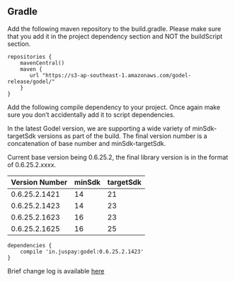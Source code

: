 ## Gradle

Add the following maven repository to the build.gradle. Please make sure that you add it in the project dependency section and NOT the buildScript section.

```
repositories {
    mavenCentral()
    maven {
       url "https://s3-ap-southeast-1.amazonaws.com/godel-release/godel/"
    }
}
```

Add the following compile dependency to your project. Once again make sure you don’t accidentally add it to script dependencies.

In the latest Godel version, we are supporting a wide variety of minSdk-targetSdk versions as part of the build. The final version number is a concatenation of base number and minSdk-targetSdk.

Current base version being 0.6.25.2, the final library version is in the format of 0.6.25.2.xxxx.

|Version Number|minSdk|targetSdk|
|--------------|------|---------|
|0.6.25.2.1421|14|21|
|0.6.25.2.1423|14|23|
|0.6.25.2.1623|16|23|
|0.6.25.2.1625|16|25|


```
dependencies {
    compile 'in.juspay:godel:0.6.25.2.1423'
}
```

Brief change log is available [here](https://github.com/juspay/Juspay-Safe-Release-Notes/wiki/Release-Notes#v06252)